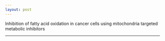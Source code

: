 ```yaml
---
layout: post
---
```


Inhibition of fatty acid oxidation in cancer cells using mitochondria targeted
metabolic inhibitors 

[](https://github.com/Xiao9003/Xiao9003.github.io/blob/main/images/2021_Syvester_Retreat.png)

---

<script type='text/javascript' id='clustrmaps' src='//cdn.clustrmaps.com/map_v2.js?cl=cbcbcb&w=268&t=tt&d=J197RJ1YCu3LMd-xtEzNvBIDLg7m0pqWLxc2aaXBWdc&co=2d78ad&cmo=5fa08c&cmn=5fa08c&ct=ffffff'></script>
